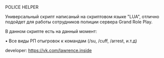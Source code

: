 POLICE HELPER

Универсальный скрипт написаный на скриптовом языке "LUA", отлично подойдет для работы сотрудников полиции сервера Grand Role Play.

В данном скрипте есть на данный момент:

• Все виды РП отыгровок к командам (/su, /cuff, /arrest, и.т.д)













developer: 
https://vk.com/lawrence.inside

